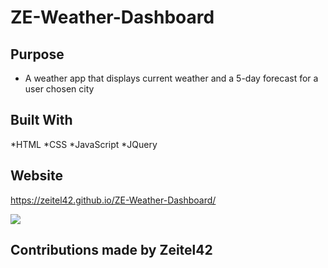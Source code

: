 # ZE-Weather-Dashboard

## Purpose

* A weather app that displays current weather and a 5-day forecast for a user chosen city

## Built With

*HTML
*CSS
*JavaScript
*JQuery

## Website

https://zeitel42.github.io/ZE-Weather-Dashboard/

<img src="./assets/images/weather-dashboard-scrnsht">

## Contributions made by Zeitel42